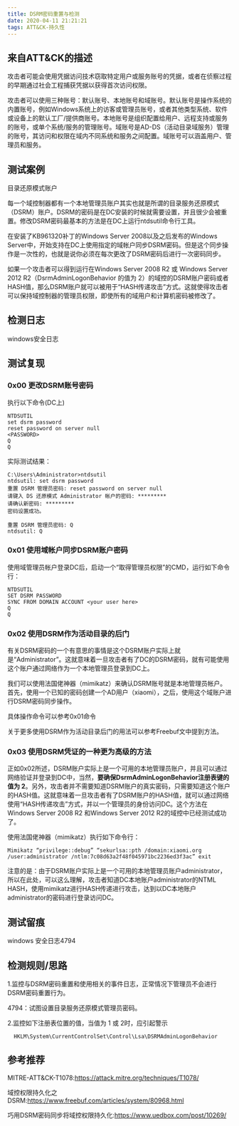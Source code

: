 ```yaml
---
title: DSRM密码重置与检测
date: 2020-04-11 21:21:21
tags: ATT&CK-持久性
---
```

## 来自ATT&CK的描述

攻击者可能会使用凭据访问技术窃取特定用户或服务账号的凭据，或者在侦察过程的早期通过社会工程捕获凭据以获得首次访问权限。

攻击者可以使用三种账号：默认账号、本地账号和域账号。默认账号是操作系统的内置账号，例如Windows系统上的访客或管理员账号，或者其他类型系统、软件或设备上的默认工厂/提供商账号。本地账号是组织配置给用户、远程支持或服务的账号，或单个系统/服务的管理账号。域账号是AD-DS（活动目录域服务）管理的账号，其访问和权限在域内不同系统和服务之间配置。域账号可以涵盖用户、管理员和服务。

## 测试案例

目录还原模式账户

每一个域控制器都有一个本地管理员账户其实也就是所谓的目录服务还原模式（DSRM）账户。DSRM的密码是在DC安装的时候就需要设置，并且很少会被重置。修改DSRM密码最基本的方法是在DC上运行ntdsutil命令行工具。 

在安装了KB961320补丁的Windows Server 2008以及之后发布的Windows Server中，开始支持在DC上使用指定的域帐户同步DSRM密码。但是这个同步操作是一次性的，也就是说你必须在每次更改了DSRM密码后进行一次密码同步。 

如果一个攻击者可以得到运行在Windows Server 2008 R2 或 Windows Server 2012 R2（DsrmAdminLogonBehavior 的值为 2）的域控的DSRM账户密码或者HASH值，那么DSRM账户就可以被用于“HASH传递攻击”方式。这就使得攻击者可以保持域控制器的管理员权限，即使所有的域用户和计算机密码被修改了。

## 检测日志

windows安全日志

## 测试复现

### 0x00 更改DSRM账号密码

执行以下命令(DC上)

```dos
NTDSUTIL
set dsrm password
reset password on server null
<PASSWORD>
Q
Q
```

实际测试结果：

```dos
C:\Users\Administrator>ntdsutil
ntdsutil: set dsrm password
重置 DSRM 管理员密码: reset password on server null
请键入 DS 还原模式 Administrator 帐户的密码: *********
请确认新密码: *********
密码设置成功。

重置 DSRM 管理员密码: Q
ntdsutil: Q
```

### 0x01 使用域帐户同步DSRM账户密码

使用域管理员帐户登录DC后，启动一个“取得管理员权限”的CMD，运行如下命令行：

```dos
NTDSUTIL
SET DSRM PASSWORD
SYNC FROM DOMAIN ACCOUNT <your user here>
Q
Q
```

### 0x02 使用DSRM作为活动目录的后门

有关DSRM密码的一个有意思的事情是这个DSRM账户实际上就是“Administrator”。这就意味着一旦攻击者有了DC的DSRM密码，就有可能使用这个账户通过网络作为一个本地管理员登录到DC上。

我们可以使用法国佬神器（mimikatz）来确认DSRM账号就是本地管理员帐户。首先，使用一个已知的密码创建一个AD用户（xiaomi），之后，使用这个域账户进行DSRM密码同步操作。

具体操作命令可以参考0x01命令

关于更多使用DSRM作为活动目录后门的用法可以参考Freebuf文中提到方法。

### 0x03 使用DSRM凭证的一种更为高级的方法

正如0x02所述，DSRM账户实际上是一个可用的本地管理员账户，并且可以通过网络验证并登录到DC中，当然，**要确保DsrmAdminLogonBehavior注册表键的值为 2**。另外，攻击者并不需要知道DSRM账户的真实密码，只需要知道这个账户的HASH值。这就意味着一旦攻击者有了DSRM账户的HASH值，就可以通过网络使用“HASH传递攻击”方式，并以一个管理员的身份访问DC。这个方法在Windows Server 2008 R2 和Windows Server 2012 R2的域控中已经测试成功了。

使用法国佬神器（mimikatz）执行如下命令行：

```dos
Mimikatz “privilege::debug” “sekurlsa::pth /domain:xiaomi.org /user:administrator /ntlm:7c08d63a2f48f045971bc2236ed3f3ac” exit
```

注意的是：由于DSRM账户实际上是一个可用的本地管理员账户administrator，所以在此处，可以这么理解，攻击者知道DC本地账户administrator的NTML HASH，使用mimikatz进行HASH传递进行攻击，达到以DC本地账户administrator的密码进行登录访问DC。

## 测试留痕

windows 安全日志4794

## 检测规则/思路

1.监控与DSRM密码重置和使用相关的事件日志，正常情况下管理员不会进行DSRM密码重置行为。

  4794：试图设置目录服务还原模式管理员密码。

2.监控如下注册表位置的值，当值为 1 或 2时，应引起警示

```reg
  HKLM\System\CurrentControlSet\Control\Lsa\DSRMAdminLogonBehavior
```

## 参考推荐

MITRE-ATT&CK-T1078:<https://attack.mitre.org/techniques/T1078/>

域控权限持久化之DSRM:<https://www.freebuf.com/articles/system/80968.html>

巧用DSRM密码同步将域控权限持久化:<https://www.uedbox.com/post/10269/>
